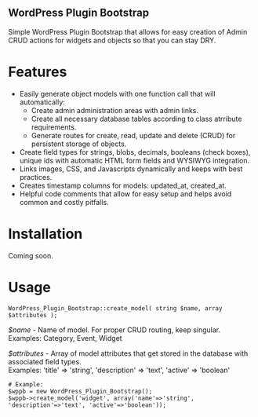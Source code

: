 ## WordPress Plugin Bootstrap

Simple WordPress Plugin Bootstrap that allows for easy creation of Admin CRUD actions for widgets and objects so that you can stay DRY.

# Features
* Easily generate object models with one function call that will automatically:
  * Create admin administration areas with admin links.
  * Create all necessary database tables according to class atrribute requirements.
  * Generate routes for create, read, update and delete (CRUD) for persistent storage of objects.
* Create field types for strings, blobs, decimals, booleans (check boxes), unique ids with automatic HTML form fields and WYSIWYG integration.
* Links images, CSS, and Javascripts dynamically and keeps with best practices.
* Creates timestamp columns for models: updated_at, created_at.
* Helpful code comments that allow for easy setup and helps avoid common and costly pitfalls.

# Installation

Coming soon. 

# Usage

```
WordPress_Plugin_Bootstrap::create_model( string $name, array $attributes );
``` 

*$name* - Name of model. For proper CRUD routing, keep singular.  
Examples: Category, Event, Widget

*$attributes* - Array of model attributes that get stored in the database with associated field types.  
Examples: 'title' => 'string', 'description' => 'text', 'active' => 'boolean'

```
# Example:
$wppb = new WordPress_Plugin_Bootstrap();
$wppb->create_model('widget', array('name'=>'string', 'description'=>'text', 'active'=>'boolean'));
```


